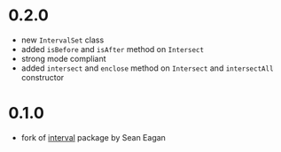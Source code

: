 
# 0.2.0

* new `IntervalSet` class
* added `isBefore` and `isAfter` method on `Intersect`
* strong mode compliant
* added `intersect` and `enclose` method on `Intersect` and `intersectAll` constructor 

# 0.1.0

* fork of [interval](https://github.com/seaneagan/interval) package by Sean Eagan

